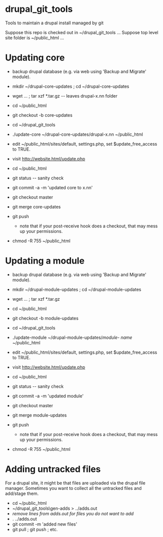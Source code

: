# drupal_git_tools
Tools to maintain a drupal install managed by git

Suppose this repo is checked out in ~/drupal\_git\_tools ...
Suppose top level site folder is ~/public\_html ...

# Updating core

* backup drupal database (e.g. via web using 'Backup and Migrate' module).

* mkdir ~/drupal-core-updates ; cd ~/drupal-core-updates
*   wget ... ; tar xzf *.tar.gz   -- leaves drupal-x.nn folder
* cd ~/public_html
*   git checkout -b core-updates
* cd ~/drupal\_git\_tools
*   ./update-core ~/drupal-core-updates/drupal-x.nn ~/public_html
* edit ~/public_html/sites/default, settings.php, set $update\_free\_access to TRUE.
*   visit http://website.html/update.php
* cd ~/public_html
*   git status -- sanity check
*   git commit -a -m 'updated core to x.nn'
*   git checkout master
*   git merge core-updates
*   git push
    * note that if your post-receive hook does a checkout, that may mess up
	  your permissions.
* chmod -R 755 ~/public_html

# Updating a module

* backup drupal database (e.g. via web using 'Backup and Migrate' module).

* mkdir ~/drupal-module-updates ; cd ~/drupal-module-updates
*   wget ... ; tar xzf *.tar.gz 
* cd ~/public_html
*   git checkout -b module-updates
* cd ~/drupal\_git\_tools
*   ./update-module ~/drupal-module-updates/*module- name* ~/public_html
* edit ~/public_html/sites/default, settings.php, set $update\_free\_access to TRUE.
*   visit http://website.html/update.php
* cd ~/public_html
*   git status -- sanity check
*   git commit -a -m 'updated <module name> module'
*   git checkout master
*   git merge module-updates
*   git push
    * note that if your post-receive hook does a checkout, that may mess up
	  your permissions.
* chmod -R 755 ~/public_html

# Adding untracked files

For a drupal site, it might be that files are uploaded via the drupal
file manager. Sometimes you want to collect all the untracked files
and add/stage them.

* cd ~/public_html
* ~/drupal\_git\_tools\gen-adds > ../adds.out
* *remove lines from adds.out for files you do not want to add*
* . ../adds.out
* git commit -m 'added new files'
* git pull ; git push ; etc.

